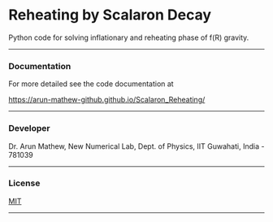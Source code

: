 # Reheating by Scalaron Decay

Python code for solving inflationary and reheating phase of f(R) gravity.

-------------------------------------------------------------------------------------

### Documentation

For more detailed see the code documentation at 

https://arun-mathew-github.github.io/Scalaron_Reheating/

-------------------------------------------------------------------------------------

### Developer

Dr. Arun Mathew, New Numerical Lab, Dept. of Physics, IIT Guwahati, India - 781039

------------------------------------------------------------------------------------

### License

[MIT](https://choosealicense.com/licenses/mit/)

-------------------------------------------------------------------------------------
